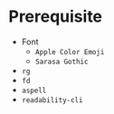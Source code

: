 # Prerequisite

- Font
  + `Apple Color Emoji`
  + `Sarasa Gothic`
- `rg`
- `fd`
- `aspell`
- `readability-cli`
